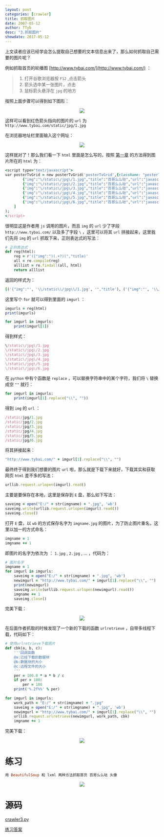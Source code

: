 ```yaml
---
layout: post
categories: [crawler]
title: 抓取图片
date: 2007-05-12
author: TTyb
desc: "3.抓取图片"
showdate: 2017-05-12
---
```


上文读者应该已经学会怎么提取自己想要的文本信息出来了，那么如何抓取自己需要的图片呢？

例如抓取首页的轮播图 [http://www.tybai.com/](http://www.tybai.com/) ：

>1. 打开谷歌浏览器按 `F12` ,点击箭头
>2. 箭头选中某一张图片，点击
>3. 鼠标箭头悬浮在 `jpg` 的地方


按照上面步骤可以得到如下图形：

<p style="text-align:center"><img  src="/img/crawler3/result1.jpg"/></p>

这样可以看到红色箭头指向的图片的 `url` 为 `http://www.tybai.com/static/jpg/1.jpg`

在浏览器地址栏里面输入这个网址：

<p style="text-align:center"><img  src="/img/crawler3/result2.jpg"/></p>

这样就对了！那么我们看一下 `html` 里面是怎么写的，按照 [第一章](http://www.tybai.com/crawler/1_%E5%88%9D%E8%AF%86%E7%88%AC%E8%99%AB.html) 的方法得到图片所在的 `html` 为：

~~~ruby
<script type="text/javascript">
var posterTvGrid = new posterTvGrid('posterTvGrid',{className: "posterTvGrid"},[
		{"img":"\/static\/jpg\/1.jpg","title":"百哥么么哒","url":"javascript:void(0)"},
		{"img":"\/static\/jpg\/2.jpg","title":"百哥么么哒","url":"javascript:void(0)"},
		{"img":"\/static\/jpg\/3.jpg","title":"百哥么么哒","url":"javascript:void(0)"},
		{"img":"\/static\/jpg\/4.jpg","title":"百哥么么哒","url":"javascript:void(0)"},
		{"img":"\/static\/jpg\/5.jpg","title":"百哥么么哒","url":"javascript:void(0)"},
		{"img":"\/static\/jpg\/6.jpg","title":"百哥么么哒","url":"javascript:void(0)"},
	]
);
</script>
~~~

很明显这是作者用 `js` 调用的图片，而且 `img` 的 `url` 少了字段 `http://www.tybai.com/` 以及多了字段 `\` ，这里可以将其 `url` 拼接起来，这里我们先将 `img` 的 `url` 抓取下来，正则表达式的写法：

~~~ruby
# 正则表达式
def reg(html):
    reg = r'({"img":")(.+?)(","title)'
    all = re.compile(reg)
    alllist = re.findall(all, html)
    return alllist
~~~

返回的样式为：

~~~ruby
[('{"img":"', '\\/static\\/jpg\\/1.jpg', '","title'), ('{"img":"', '\\/static\\/jpg\\/2.jpg', '","title'), ('{"img":"', '\\/static\\/jpg\\/3.jpg', '","title'), ('{"img":"', '\\/static\\/jpg\\/4.jpg', '","title'), ('{"img":"', '\\/static\\/jpg\\/5.jpg', '","title'), ('{"img":"', '\\/static\\/jpg\\/6.jpg', '","title')]
~~~

这里写个 `for` 就可以得到里面的 `imgurl` ：

~~~ruby
imgurls = reg(html)
print(imgurls)

for imgurl in imgurls:
    print(imgurl[1])
~~~

得到样式：

~~~ruby
\/static\/jpg\/1.jpg
\/static\/jpg\/2.jpg
\/static\/jpg\/3.jpg
\/static\/jpg\/4.jpg
\/static\/jpg\/5.jpg
\/static\/jpg\/6.jpg
~~~

在 `python` 中有个函数是 `replace` ，可以替换字符串中的某个字符，我们将 `\` 替换成空 `""` 就行：

~~~ruby
for imgurl in imgurls:
    print(imgurl[1].replace("\\", ""))
~~~

得到 `img` 的 `url` ：

~~~ruby
/static/jpg/1.jpg
/static/jpg/2.jpg
/static/jpg/3.jpg
/static/jpg/4.jpg
/static/jpg/5.jpg
/static/jpg/6.jpg
~~~

将其拼接起来：

~~~ruby
"http://www.tybai.com/" + imgurl[1].replace("\\", "")
~~~

最终终于得到我们想要的图片 `url` 啦，那么就是下载下来就好，下载其实和获取网页 `html` 差不多的写法：

~~~ruby
urllib.request.urlopen(imgurl).read()
~~~

主要是要保存在本地，这里是保存到 `E` 盘，那么如下写法：

~~~ruby
saveimg = open("E:/" + str(imgname) + ".jpg", 'wb')
saveimg.write(urllib.request.urlopen(imgurl).read())
saveimg.close()
~~~

打开 `E` 盘，以 `wb` 的方式保存名字为 `imgname.jpg` 的图片，为了防止图片重名，这里以加一的方式命名：

~~~ruby
imgname = 1
imgname += 1
~~~

即图片的名字为依次为 ： `1.jpg` , `2.jpg` , ... ，代码为：

~~~ruby
# 图片名字
imgname = 1
for imgurl in imgurls:
    saveimg = open("E:/" + str(imgname) + ".jpg", 'wb')
    newimgurl = "http://www.tybai.com/" + imgurl[1].replace("\\", "")
    print(newimgurl)
    saveimg.write(urllib.request.urlopen(newimgurl).read())
    imgname += 1
    saveimg.close()
~~~

完美下载：

<p style="text-align:center"><img  src="/img/crawler3/result3.jpg"/></p>

在后面作者抓取的时候发现了一个新的下载的函数 `urlretrieve` ，自带多线程下载，代码如下：

~~~ruby
# 使用urlretrieve下载图片
def cbk(a, b, c):
    '''回调函数
    @a:已经下载的数据块
    @b:数据块的大小
    @c:远程文件的大小
    '''
    per = 100.0 * a * b / c
    if per > 100:
        per = 100
    print('%.2f%%' % per)
	
for imgurl in imgurls:
    work_path = "E:/" + str(imgname) + ".jpg"
    saveimg = open("E:/" + str(imgname) + ".jpg", 'wb')
    newimgurl = "http://www.tybai.com/" + imgurl[1].replace("\\", "")
    urllib.request.urlretrieve(newimgurl, work_path, cbk)
    imgname += 1
~~~

完美下载：

<p style="text-align:center"><img  src="/img/crawler3/result5.jpg"/></p>

# 练习

~~~ruby
用 BeautifulSoup 和 lxml 两种方法抓取首页 百哥么么哒 头像
~~~

<p style="text-align:center"><img  src="/img/crawler3/result4.jpg"/></p>

# 源码

<a href="/code/crawler3/crawler3.py" target="_blank">crawler3.py</a>

<a href="/code/crawler3/answer.py" target="_blank">练习答案</a>